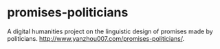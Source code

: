 # promises-politicians
A digital humanities project on the linguistic design of promises made by politicians.
http://www.yanzhou007.com/promises-politicians/.
